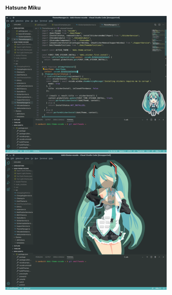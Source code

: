 ### Hatsune Miku
![miku code](screenshots/miscellaneous/miku_code.png)
![miku background](screenshots/miscellaneous/miku_wallpaper.png)
